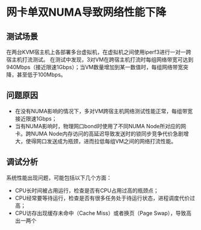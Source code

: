 # 网卡单双NUMA导致网络性能下降  
## 测试场景  
在两台KVM宿主机上各部署多台虚拟机，在虚拟机之间使用iperf3进行一对一跨宿主机打流测试。
在测试中发现，3对VM在跨宿主机打流时每组网络带宽可达到940Mbps（接近限速1Gbps）；当VM数量增加到某一数值时，每组网络带宽突降，甚至低于100Mbps。　　
## 问题原因
- 在没有NUMA影响的情况下，多对VM跨宿主机网络测试性能正常，每组带宽接近限速1Gbps；  
- 当有NUMA影响时，物理网口bond时使用了不同NUMA Node所对应的网卡。跨NUMA Node内存访问的高延迟导致发送时的锁同步竞争代价急剧增大，使得网口发送成为瓶颈，进而拉低每组VM之间的网络打流性能。
## 调试分析
系统性能出现问题，可能包括以下几个方面：
- CPU长时间被占用运行，检查是否有CPU占用过高的瓶颈点；
- CPU经常要等待运行，检查是否有很多任务处于待运行状态，进程调度代价过高；
- CPU访存出现缓存未命中（Cache Miss）或者换页（Page Swap），导致高出一两个　
　
